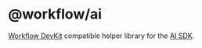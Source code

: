 # @workflow/ai

[Workflow DevKit](https://useworkflow.dev) compatible helper library for the [AI SDK](https://ai-sdk.dev/).
